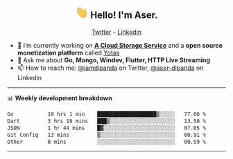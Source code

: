 <h2 align="center"> <img src="https://github.com/gabriel-TheCode/gabriel-TheCode/blob/master/gifs/Hi.gif" width="30px"> Hello! I'm Aser.</h2>
<p align="center">
  <a href="https://twitter.com/iamdipanda">Twitter</a> - 
  <a href="https://www.linkedin.com/in/aser-dipanda/">Linkedin</a>
</p>


- 🔭 I’m currently working on **[A Cloud Storage Service](https://gamesmania.io)** and a **open source monetization platform** called [Yotas](https://github.com/osscameroon/yotas)
- 💬 Ask me about **Go, Mongo, Windev, Flutter, HTTP Live Streaming**
- 📫 How to reach me: [@iamdipanda](https://twitter.com/iamdipanda) on Twitter, [@aser-dipanda](https://www.linkedin.com/in/aser-dipanda/) on Linkedin

-------

📊 **Weekly development breakdown**

<!--START_SECTION:waka-->
```text
Go           19 hrs 1 min    ███████████████████▒░░░░░   77.06 % 
Dart         3 hrs 19 mins   ███▒░░░░░░░░░░░░░░░░░░░░░   13.50 % 
JSON         1 hr 44 mins    █▓░░░░░░░░░░░░░░░░░░░░░░░   07.05 % 
Git Config   13 mins         ▒░░░░░░░░░░░░░░░░░░░░░░░░   00.91 % 
Other        8 mins          ░░░░░░░░░░░░░░░░░░░░░░░░░   00.59 % 
```
<!--END_SECTION:waka-->

-------
